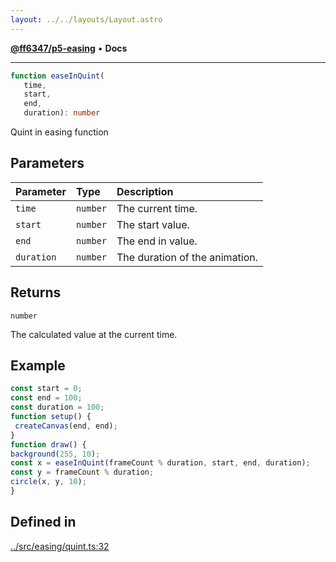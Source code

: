 ```yaml
---
layout: ../../layouts/Layout.astro
---
```


[**@ff6347/p5-easing**](README.md) • **Docs**

***

```ts
function easeInQuint(
   time, 
   start, 
   end, 
   duration): number
```

Quint in easing function

## Parameters

| Parameter | Type | Description |
| :------ | :------ | :------ |
| `time` | `number` | The current time. |
| `start` | `number` | The start value. |
| `end` | `number` | The end in value. |
| `duration` | `number` | The duration of the animation. |

## Returns

`number`

The calculated value at the current time.

## Example

```ts
const start = 0;
const end = 100;
const duration = 100;
function setup() {
 createCanvas(end, end);
}
function draw() {
background(255, 10);
const x = easeInQuint(frameCount % duration, start, end, duration);
const y = frameCount % duration;
circle(x, y, 10);
}
```

## Defined in

[../src/easing/quint.ts:32](https://github.com/ff6347/p5-easing/blob/226687d365587d73a12ac8d460667a1a198c05c5/src/easing/quint.ts#L32)
